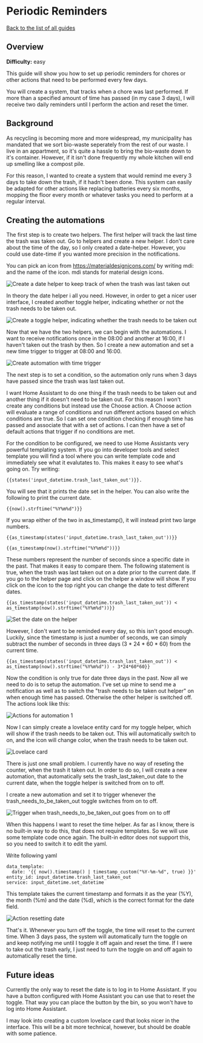 # Periodic Reminders

[Back to the list of all guides](../../readme.md)

## Overview

**Difficulty:** easy

This guide will show you how to set up periodic reminders for chores or other actions that need to be performed every few days.

You will create a system, that tracks when a chore was last performed. If more than a specified amount of time has passed (in my case 3 days), I will receive two daily reminders until I perform the action and reset the timer.

## Background

As recycling is becoming more and more widespread, my municipality has mandated that we sort bio-waste seperately from the rest of our waste. I live in an appartment, so it's quite a hassle to bring the bio-waste down to it's container. However, if it isn't done frequently my whole kitchen will end up smelling like a compost pile.

For this reason, I wanted to create a system that would remind me every 3 days to take down the trash, if it hadn't been done. This system can easily be adapted for other actions like replacing batteries every six months, mopping the floor every month or whatever tasks you need to perform at a regular interval.

## Creating the automations

The first step is to create two helpers. The first helper will track the last time the trash was taken out. Go to helpers and create a new helper. I don't care about the time of the day, so I only created a date-helper. However, you could use date-time if you wanted more precision in the notifications.

You can pick an icon from https://materialdesignicons.com/ by writing mdi: and the name of the icon. mdi stands for material design icons.

![Create a date helper to keep track of when the trash was last taken out](date_helper.jpg)

In theory the date helper i all you need. However, in order to get a nicer user interface, I created another toggle helper, indicating whether or not the trash needs to be taken out.

![Create a toggle helper, indicating whether the trash needs to be taken out](toggle_helper.jpg)

Now that we have the two helpers, we can begin with the automations. I want to receive notifications once in the 08:00 and another at 16:00, if I haven't taken out the trash by then. So I create a new automation and set a new time trigger to trigger at 08:00 and 16:00.

![Create automation with time trigger](automation1_trigger.jpg)

The next step is to set a condition, so the automation only runs when 3 days have passed since the trash was last taken out.

I want Home Assistant to do one thing if the trash needs to be taken out and another thing if it doesn't need to be taken out. For this reason I won't create any conditions but instead use the Choose action. A Choose action will evaluate a range of conditions and run different actions based on which conditions are true. So I can set one condition checking if enough time has passed and associate that with a set of actions. I can then have a set of default actions that trigger if no conditions are met.

For the condition to be configured, we need to use Home Assistants very powerful templating system. If you go into developer tools and select template you will find a tool where you can write template code and immediately see what it evalutates to. This makes it easy to see what's going on. Try writing:

    {{states('input_datetime.trash_last_taken_out')}}.

You will see that it prints the date set in the helper. You can also write the following to print the current date.

    {{now().strftime("%Y%m%d")}}

If you wrap either of the two in as_timestamp(), it will instead print two large numbers.

    {{as_timestamp(states('input_datetime.trash_last_taken_out'))}}

    {{as_timestamp(now().strftime("%Y%m%d"))}}

These numbers represent the number of seconds since a specific date in the past. That makes it easy to compare them. The following statement is true, when the trash was last taken out on a date prior to the current date. If you go to the helper page and click on the helper a window will show. If you click on the icon to the top right you can change the date to test different dates.

    {{as_timestamp(states('input_datetime.trash_last_taken_out')) < as_timestamp(now().strftime("%Y%m%d"))}}

![Set the date on the helper](helper_set_date.jpg)

However, I don't want to be reminded every day, so this isn't good enough. Luckily, since the timestamp is just a number of seconds, we can simply subtract the number of seconds in three days (3 \* 24 \* 60 \* 60) from the current time.

    {{as_timestamp(states('input_datetime.trash_last_taken_out')) < as_timestamp(now().strftime("%Y%m%d")) - 3*24*60*60}}

Now the condition is only true for date three days in the past. Now all we need to do is to setup the automation. I've set up mine to send me a notification as well as to switch the "trash needs to be taken out helper" on when enough time has passed. Otherwise the other helper is switched off. The actions look like this:

![Actions for automation 1](automation1_actions.jpg)

Now I can simply create a lovelace entity card for my toggle helper, which will show if the trash needs to be taken out. This will automatically switch to on, and the icon will change color, when the trash needs to be taken out.

![Lovelace card](trash_needs_to_be_taken_out_card.jpg)

There is just one small problem. I currently have no way of reseting the counter, when the trash it taken out. In order to do so, I will create a new automation, that automatically sets the trash_last_taken_out date to the current date, when the toggle helper is switched from on to off.

I create a new automation and set it to trigger whenever the trash_needs_to_be_taken_out toggle switches from on to off.

![Trigger when trash_needs_to_be_taken_out goes from on to off](automation2_trigger.jpg)

When this happens I want to reset the time helper. As far as I know, there is no built-in way to do this, that does not require templates. So we will use some template code once again. The built-in editor does not support this, so you need to switch it to edit the yaml.

Write following yaml

    data_template:
      date: '{{ now().timestamp() | timestamp_custom("%Y-%m-%d", true) }}'
    entity_id: input_datetime.trash_last_taken_out
    service: input_datetime.set_datetime

This template takes the current timestamp and formats it as the year (%Y), the month (%m) and the date (%d), which is the correct format for the date field.

![Action resetting date](automation2_action.jpg)

That's it. Whenever you turn off the toggle, the time will reset to the current time. When 3 days pass, the system will automatically turn the toggle on and keep notifying me until I toggle it off again and reset the time. If I were to take out the trash early, I just need to turn the toggle on and off again to automatically reset the time.

## Future ideas

Currently the only way to reset the date is to log in to Home Assistant. If you have a button configured with Home Assistant you can use that to reset the toggle. That way you can place the button by the bin, so you won't have to log into Home Assistant.

I may look into creating a custom lovelace card that looks nicer in the interface. This will be a bit more technical, however, but should be doable with some patience.
